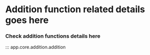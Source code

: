 # __Addition function related details goes here__


### __Check addition functions details here__

::: app.core.addition.addition
